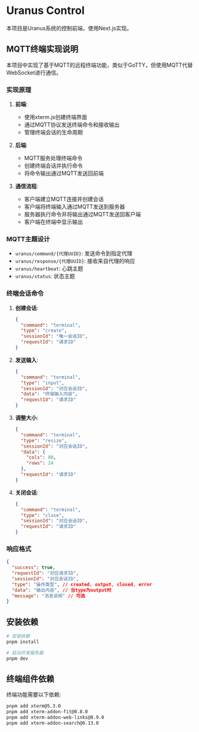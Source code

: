 # Uranus Control

本项目是Uranus系统的控制前端，使用Next.js实现。

## MQTT终端实现说明

本项目中实现了基于MQTT的远程终端功能，类似于GoTTY，但使用MQTT代替WebSocket进行通信。

### 实现原理

1. **前端**:
   - 使用xterm.js创建终端界面
   - 通过MQTT协议发送终端命令和接收输出
   - 管理终端会话的生命周期

2. **后端**:
   - MQTT服务处理终端命令
   - 创建终端会话并执行命令
   - 将命令输出通过MQTT发送回前端

3. **通信流程**:
   - 客户端建立MQTT连接并创建会话
   - 客户端将终端输入通过MQTT发送到服务器
   - 服务器执行命令并将输出通过MQTT发送回客户端
   - 客户端在终端中显示输出

### MQTT主题设计

- `uranus/command/{代理UUID}`: 发送命令到指定代理
- `uranus/response/{代理UUID}`: 接收来自代理的响应
- `uranus/heartbeat`: 心跳主题
- `uranus/status`: 状态主题

### 终端会话命令

1. **创建会话**:
   ```json
   {
     "command": "terminal",
     "type": "create",
     "sessionId": "唯一会话ID", 
     "requestId": "请求ID"
   }
   ```

2. **发送输入**:
   ```json
   {
     "command": "terminal",
     "type": "input",
     "sessionId": "对应会话ID",
     "data": "终端输入内容",
     "requestId": "请求ID"
   }
   ```

3. **调整大小**:
   ```json
   {
     "command": "terminal",
     "type": "resize",
     "sessionId": "对应会话ID",
     "data": {
       "cols": 80,
       "rows": 24
     },
     "requestId": "请求ID"
   }
   ```

4. **关闭会话**:
   ```json
   {
     "command": "terminal",
     "type": "close",
     "sessionId": "对应会话ID",
     "requestId": "请求ID"
   }
   ```

### 响应格式

```json
{
  "success": true,
  "requestId": "对应请求ID",
  "sessionId": "对应会话ID",
  "type": "操作类型", // created, output, closed, error
  "data": "输出内容", // 当type为output时
  "message": "消息说明" // 可选
}
```

## 安装依赖

```bash
# 安装依赖
pnpm install

# 启动开发服务器
pnpm dev
```

## 终端组件依赖

终端功能需要以下依赖:

```bash
pnpm add xterm@5.3.0
pnpm add xterm-addon-fit@0.8.0
pnpm add xterm-addon-web-links@0.9.0
pnpm add xterm-addon-search@0.13.0
```
